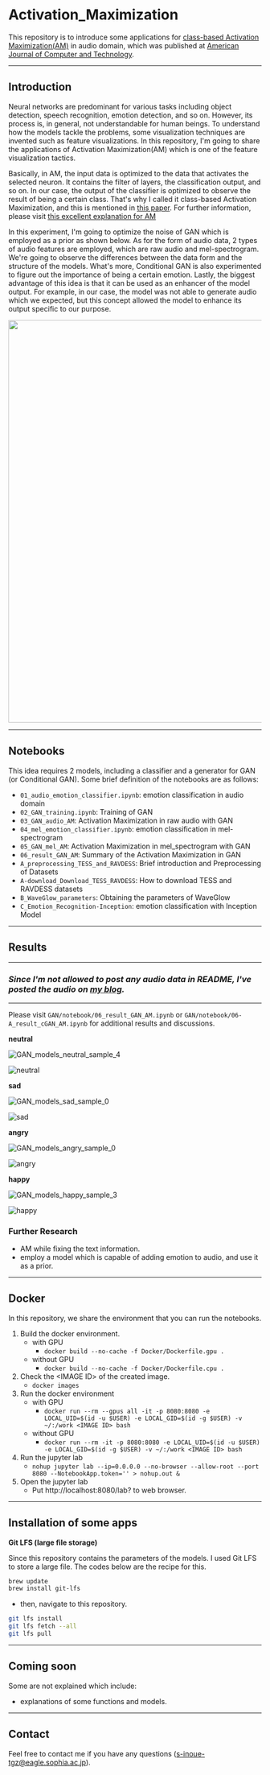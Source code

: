 # Activation_Maximization

This repository is to introduce some applications for [class-based Activation Maximization(AM)](https://arxiv.org/pdf/1312.6034.pdf) in audio domain, which was published at [American Journal of Computer and Technology](http://www.ajcst.org/article/303/10.11648.j.ajcst.20210403.13).

---
## Introduction

Neural networks are predominant for various tasks including object detection, speech recognition, emotion detection, and so on. However, its process is, in general, not understandable for human beings. To understand how the models tackle the problems, some visualization techniques are invented such as feature visualizations. In this repository, I'm going to share the applications of Activation Maximization(AM) which is one of the feature visualization tactics.

Basically, in AM, the input data is optimized to the data that activates the selected neuron. It contains the filter of layers, the classification output, and so on. In our case, the output of the classifier is optimized to observe the result of being a certain class. That's why I called it class-based Activation Maximization, and this is mentioned in [this paper](https://arxiv.org/pdf/1312.6034.pdf). For further information, please visit [this excellent explanation for AM](https://distill.pub/2017/feature-visualization/)

In this experiment, I'm going to optimize the noise of GAN which is employed as a prior as shown below. As for the form of audio data, 2 types of audio features are employed, which are raw audio and mel-spectrogram. We're going to observe the differences between the data form and the structure of the models. What's more, Conditional GAN is also experimented to figure out the importance of being a certain emotion. Lastly, the biggest advantage of this idea is that it can be used as an enhancer of the model output. For example, in our case, the model was not able to generate audio which we expected, but this concept allowed the model to enhance its output specific to our purpose.

<img src="./data/images/system.png" width="800">

---
## Notebooks
This idea requires 2 models, including a classifier and a generator for GAN (or Conditional GAN). Some brief definition of the notebooks are as follows:
- `01_audio_emotion_classifier.ipynb`: emotion classification in audio domain
- `02_GAN_training.ipynb`: Training of GAN
- `03_GAN_audio_AM`: Activation Maximization in raw audio with GAN
- `04_mel_emotion_classifier.ipynb`: emotion classification in mel-spectrogram
- `05_GAN_mel_AM`: Activation Maximization in mel_spectrogram with GAN
- `06_result_GAN_AM`: Summary of the Activation Maximization in GAN
- `A_preprocessing_TESS_and_RAVDESS`: Brief introduction and Preprocessing of Datasets
- `A-download_Download_TESS_RAVDESS`: How to download TESS and RAVDESS datasets
- `B_WaveGlow_parameters`: Obtaining the parameters of WaveGlow
- `C_Emotion_Recognition-Inception`: emotion classification with Inception Model

---
## Results
---
<!-- ### ***Since I'm not allowed to post any audio data in README, I've posted the audio on [my blog](https://shinshoji01.hatenablog.com/entry/results_audioAM_prior).*** -->

### ***Since I'm not allowed to post any audio data in README, I've posted the audio on [my blog](https://shinshoji01.hatenablog.com/entry/results_audioAM_prior).***

---
Please visit `GAN/notebook/06_result_GAN_AM.ipynb` or `GAN/notebook/06-A_result_cGAN_AM.ipynb` for additional results and discussions.

**neutral**

<!-- <img src="./data/results/images/GAN_models_neutral_sample_4.png" width="900"> -->
![GAN_models_neutral_sample_4](https://user-images.githubusercontent.com/28431328/106088166-c5ebf380-6168-11eb-9059-66b99cc68716.png)


<!-- ![neutral](./data/gif/neutral.gif) -->
![neutral](https://user-images.githubusercontent.com/28431328/106087788-0f880e80-6168-11eb-98f3-156b1279cc65.gif)


**sad**

<!-- <img src="./data/results/images/GAN_models_sad_sample_0.png" width="900"> -->
![GAN_models_sad_sample_0](https://user-images.githubusercontent.com/28431328/106088199-d8fec380-6168-11eb-8bff-5dae2fe9c4c1.png)

<!-- ![sad](./data/gif/sad.gif) -->
![sad](https://user-images.githubusercontent.com/28431328/106087817-20388480-6168-11eb-9f9b-8e88090c9a6d.gif)

**angry**

<!-- <img src="./data/results/images/GAN_models_angry_sample_0.png" width="900"> -->
![GAN_models_angry_sample_0](https://user-images.githubusercontent.com/28431328/106088206-db611d80-6168-11eb-92b1-25e21b26fb9b.png)

<!-- ![angry](./data/gif/angry.gif) -->
![angry](https://user-images.githubusercontent.com/28431328/106087395-41e53c00-6167-11eb-9598-7e12c827ca97.gif)

**happy**

<!-- <img src="./data/results/images/GAN_models_happy_sample_3.png" width="900"> -->
![GAN_models_happy_sample_3](https://user-images.githubusercontent.com/28431328/106088211-de5c0e00-6168-11eb-86d7-71e29534a9b9.png)

<!-- ![happy](./data/gif/happy.gif) -->
![happy](https://user-images.githubusercontent.com/28431328/106087751-fb441180-6167-11eb-93c1-a0cbe9237ffd.gif)

### Further Research
- AM while fixing the text information.
- employ a model which is capable of adding emotion to audio, and use it as a prior.


---
## Docker
In this repository, we share the environment that you can run the notebooks.
1. Build the docker environment.
    - with GPU
      - `docker build --no-cache -f Docker/Dockerfile.gpu .`
    - without GPU
      - `docker build --no-cache -f Docker/Dockerfile.cpu .`
2. Check the \<IMAGE ID\> of the created image.
    - `docker images`
3. Run the docker environment
    - with GPU
      - `docker run --rm --gpus all -it -p 8080:8080 -e LOCAL_UID=$(id -u $USER) -e LOCAL_GID=$(id -g $USER) -v ~/:/work <IMAGE ID> bash`
    - without GPU
      - `docker run --rm -it -p 8080:8080 -e LOCAL_UID=$(id -u $USER) -e LOCAL_GID=$(id -g $USER) -v ~/:/work <IMAGE ID> bash`
4. Run the jupyter lab
    - `nohup jupyter lab --ip=0.0.0.0 --no-browser --allow-root --port 8080 --NotebookApp.token='' > nohup.out &`
5. Open the jupyter lab
    - Put http://localhost:8080/lab? to web browser.

---
## Installation of some apps

**Git LFS (large file storage)**

Since this repository contains the parameters of the models. I used Git LFS to store a large file. The codes below are the recipe for this.

```bash
brew update
brew install git-lfs
```
- then, navigate to this repository.
```bash
git lfs install
git lfs fetch --all
git lfs pull
```

---
## Coming soon
Some are not explained which include:
- explanations of some functions and models.

---
## Contact
Feel free to contact me if you have any questions (<s-inoue-tgz@eagle.sophia.ac.jp>).
